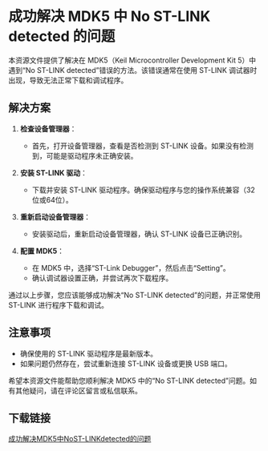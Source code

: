 # 成功解决 MDK5 中 No ST-LINK detected 的问题

本资源文件提供了解决在 MDK5（Keil Microcontroller Development Kit 5）中遇到“No ST-LINK detected”错误的方法。该错误通常在使用 ST-LINK 调试器时出现，导致无法正常下载和调试程序。

## 解决方案

1. **检查设备管理器**：
   - 首先，打开设备管理器，查看是否检测到 ST-LINK 设备。如果没有检测到，可能是驱动程序未正确安装。

2. **安装 ST-LINK 驱动**：
   - 下载并安装 ST-LINK 驱动程序。确保驱动程序与您的操作系统兼容（32位或64位）。

3. **重新启动设备管理器**：
   - 安装驱动后，重新启动设备管理器，确认 ST-LINK 设备已正确识别。

4. **配置 MDK5**：
   - 在 MDK5 中，选择“ST-Link Debugger”，然后点击“Setting”。
   - 确认调试器设置正确，并尝试再次下载程序。

通过以上步骤，您应该能够成功解决“No ST-LINK detected”的问题，并正常使用 ST-LINK 进行程序下载和调试。

## 注意事项

- 确保使用的 ST-LINK 驱动程序是最新版本。
- 如果问题仍然存在，尝试重新连接 ST-LINK 设备或更换 USB 端口。

希望本资源文件能帮助您顺利解决 MDK5 中的“No ST-LINK detected”问题。如有其他疑问，请在评论区留言或私信联系。

## 下载链接

[成功解决MDK5中NoST-LINKdetected的问题](https://pan.quark.cn/s/a09911ed660e)